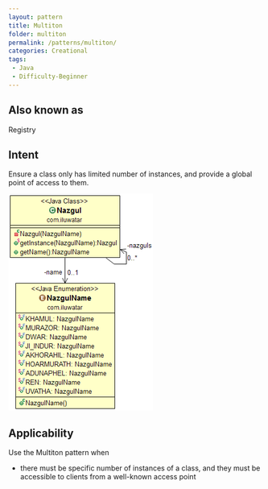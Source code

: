 ```yaml
---
layout: pattern
title: Multiton
folder: multiton
permalink: /patterns/multiton/
categories: Creational
tags:
 - Java
 - Difficulty-Beginner
---
```


## Also known as
Registry

## Intent
Ensure a class only has limited number of instances, and provide a global point of access to them.

![alt text](./etc/multiton.png "Multiton")

## Applicability
Use the Multiton pattern when

* there must be specific number of instances of a class, and they must be accessible to clients from a well-known access point
